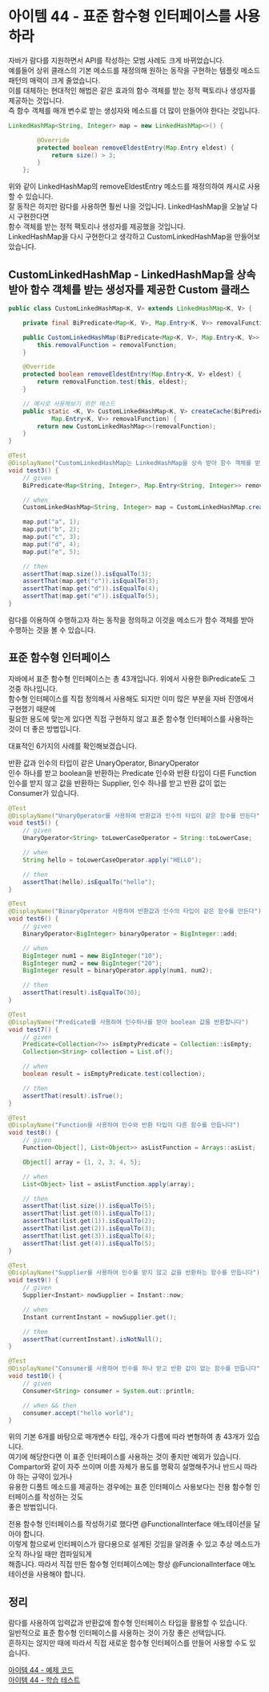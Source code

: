 # 아이템 44 - 표준 함수형 인터페이스를 사용하라

자바가 람다를 지원하면서 API를 작성하는 모범 사례도 크게 바뀌었습니다.   
예를들어 상위 클래스의 기본 메소드를 재정의해 원하는 동작을 구현하는 템플릿 메소드 패턴의 매력이 크게 줄었습니다.    
이를 대체하는 현대적인 해법은 같은 효과의 함수 객체를 받는 정적 팩토리나 생성자를 제공하는 것입니다.    
즉 함수 객체를 매개 변수로 받는 생성자와 메소드를 더 많이 만들어야 한다는 것입니다.    

````java
LinkedHashMap<String, Integer> map = new LinkedHashMap<>() {

        @Override
        protected boolean removeEldestEntry(Map.Entry eldest) {
            return size() > 3;
        }
    };
````

위와 같이 LinkedHashMap의 removeEldestEntry 메소드를 재정의하여 캐시로 사용할 수 있습니다.   
잘 동작은 하지만 람다를 사용하면 훨씬 나을 것입니다. LinkedHashMap을 오늘날 다시 구현한다면   
함수 객체를 받는 정적 팩토리나 생성자를 제공했을 것입니다.    
LinkedHashMap을 다시 구현한다고 생각하고 CustomLinkedHashMap을 만들어보았습니다.     

## CustomLinkedHashMap - LinkedHashMap을 상속 받아 함수 객체를 받는 생성자를 제공한 Custom 클래스

````java
public class CustomLinkedHashMap<K, V> extends LinkedHashMap<K, V> {

    private final BiPredicate<Map<K, V>, Map.Entry<K, V>> removalFunction;

    public CustomLinkedHashMap(BiPredicate<Map<K, V>, Map.Entry<K, V>> removalFunction) {
        this.removalFunction = removalFunction;
    }

    @Override
    protected boolean removeEldestEntry(Map.Entry<K, V> eldest) {
        return removalFunction.test(this, eldest);
    }

    // 예시로 사용해보기 위한 메소드
    public static <K, V> CustomLinkedHashMap<K, V> createCache(BiPredicate<Map<K, V>,
            Map.Entry<K, V>> removalFunction) {
        return new CustomLinkedHashMap<>(removalFunction);
    }
}
````

````java
@Test
@DisplayName("CustomLinkedHashMap는 LinkedHashMap을 상속 받아 함수 객체를 받는 생성자를 제공한 Custom 클래스")
void test3() {
    // given
    BiPredicate<Map<String, Integer>, Map.Entry<String, Integer>> removalFunction = (m, eldest) -> m.size() > 3;

    // when
    CustomLinkedHashMap<String, Integer> map = CustomLinkedHashMap.createCache(removalFunction);

    map.put("a", 1);
    map.put("b", 2);
    map.put("c", 3);
    map.put("d", 4);
    map.put("e", 5);

    // then
    assertThat(map.size()).isEqualTo(3);
    assertThat(map.get("c")).isEqualTo(3);
    assertThat(map.get("d")).isEqualTo(4);
    assertThat(map.get("e")).isEqualTo(5);
}
````

람다를 이용하여 수행하고자 하는 동작을 정의하고 이것을 메소드가 함수 객체를 받아 수행하는 것을 볼 수 있습니다.      

## 표준 함수형 인터페이스

자바에서 표준 함수형 인터페이스는 총 43개입니다. 위에서 사용한 BiPredicate도 그것중 하나입니다.     
함수형 인터페이스를 직접 정의해서 사용해도 되지만 이미 많은 부분을 자바 진영에서 구현했기 때문에       
필요한 용도에 맞는게 있다면 직접 구현하지 않고 표준 함수형 인터페이스를 사용하는 것이 더 좋은 방법입니다.       

대표적인 6가지의 사례를 확인해보겠습니다.   

반환 값과 인수의 타입이 같은 UnaryOperator, BinaryOperator             
인수 하나를 받고 boolean을 반환하는 Predicate 인수와 반환 타입이 다른 Function      
인수를 받지 않고 값을 반환하는 Supplier, 인수 하나를 받고 반환 값이 없는 Consumer가 있습니다.      
````java
@Test
@DisplayName("UnaryOperator를 사용하여 반환값과 인수의 타입이 같은 함수를 만든다")
void test5() {
    // given
    UnaryOperator<String> toLowerCaseOperator = String::toLowerCase;

    // when
    String hello = toLowerCaseOperator.apply("HELLO");

    // then
    assertThat(hello).isEqualTo("hello");
}

@Test
@DisplayName("BinaryOperator 사용하여 반환값과 인수의 타입이 같은 함수를 만든다")
void test6() {
    // given
    BinaryOperator<BigInteger> binaryOperator = BigInteger::add;

    // when
    BigInteger num1 = new BigInteger("10");
    BigInteger num2 = new BigInteger("20");
    BigInteger result = binaryOperator.apply(num1, num2);

    // then
    assertThat(result).isEqualTo(30);
}

@Test
@DisplayName("Predicate를 사용하여 인수하나를 받아 boolean 값을 반환합니다")
void test7() {
    // given
    Predicate<Collection<?>> isEmptyPredicate = Collection::isEmpty;
    Collection<String> collection = List.of();

    // when
    boolean result = isEmptyPredicate.test(collection);

    // then
    assertThat(result).isTrue();
}

@Test
@DisplayName("Function을 사용하여 인수와 반환 타입이 다른 함수를 만듭니다")
void test8() {
    // given
    Function<Object[], List<Object>> asListFunction = Arrays::asList;

    Object[] array = {1, 2, 3, 4, 5};

    // when
    List<Object> list = asListFunction.apply(array);

    // then
    assertThat(list.size()).isEqualTo(5);
    assertThat(list.get(0)).isEqualTo(1);
    assertThat(list.get(1)).isEqualTo(2);
    assertThat(list.get(2)).isEqualTo(3);
    assertThat(list.get(3)).isEqualTo(4);
    assertThat(list.get(4)).isEqualTo(5);
}

@Test
@DisplayName("Supplier를 사용하여 인수를 받지 않고 값을 반환하는 함수를 만듭니다")
void test9() {
    // given
    Supplier<Instant> nowSupplier = Instant::now;

    // when
    Instant currentInstant = nowSupplier.get();

    // then
    assertThat(currentInstant).isNotNull();
}

@Test
@DisplayName("Consumer를 사용하여 인수를 하나 받고 반환 값이 없는 함수를 만듭니다")
void test10() {
    // given
    Consumer<String> consumer = System.out::println;

    // when && then
    consumer.accept("hello world");
}
````

위의 기본 6개를 바탕으로 매개변수 타입, 개수가 다름에 따라 변형하여 총 43개가 있습니다.   
여기에 해당한다면 이 표준 인터페이스를 사용하는 것이 좋지만 예외가 있습니다.   
Compartor와 같이 자주 쓰이며 이름 자체가 용도를 명확히 설명해주거나 반드시 따라야 하는 규약이 있거나   
유용한 디폴트 메소드를 제공하는 경우에는 표준 인터페이스 사용보다는 전용 함수형 인터페이스를 작성하는 것도  
좋은 방법입니다.      

전용 함수형 인터페이스를 작성하기로 했다면 @FunctionalInterface 애노테이션을 달아야 합니다.  
이렇게 함으로써 인터페이스가 람다용으로 설계된 것임을 알려줄 수 있고 추상 메소드가 오직 하나일 때만 컴파일되게  
해줍니다. 따라서 직접 만든 함수형 인터페이스에는 항상 @FuncionalInterface 애노테이션을 사용해야 합니다.      

## 정리

람다를 사용하여 입력값과 반환값에 함수형 인터페이스 타입을 활용할 수 있습니다.    
일반적으로 표준 함수형 인터페이스를 사용하는 것이 가장 좋은 선택입니다.   
흔하지는 않지만 때에 따라서 직접 새로운 함수형 인터페이스를 만들어 사용할 수도 있습니다.     

[아이템 44 - 예제 코드](https://github.com/320Hwany/EffectiveJava/tree/main/src/main/java/effective/chapter7/item44)                                                                        
[아이템 44 - 학습 테스트](https://github.com/320Hwany/EffectiveJava/tree/main/src/test/java/effective/chapter7/item44)       